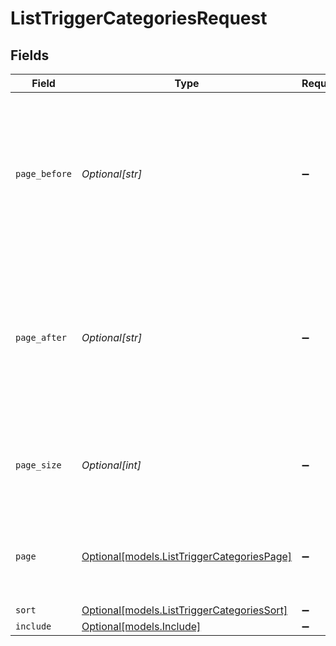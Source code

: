 # ListTriggerCategoriesRequest


## Fields

| Field                                                                                                                                                                                                                                                                                                               | Type                                                                                                                                                                                                                                                                                                                | Required                                                                                                                                                                                                                                                                                                            | Description                                                                                                                                                                                                                                                                                                         | Example                                                                                                                                                                                                                                                                                                             |
| ------------------------------------------------------------------------------------------------------------------------------------------------------------------------------------------------------------------------------------------------------------------------------------------------------------------- | ------------------------------------------------------------------------------------------------------------------------------------------------------------------------------------------------------------------------------------------------------------------------------------------------------------------- | ------------------------------------------------------------------------------------------------------------------------------------------------------------------------------------------------------------------------------------------------------------------------------------------------------------------- | ------------------------------------------------------------------------------------------------------------------------------------------------------------------------------------------------------------------------------------------------------------------------------------------------------------------- | ------------------------------------------------------------------------------------------------------------------------------------------------------------------------------------------------------------------------------------------------------------------------------------------------------------------- |
| `page_before`                                                                                                                                                                                                                                                                                                       | *Optional[str]*                                                                                                                                                                                                                                                                                                     | :heavy_minus_sign:                                                                                                                                                                                                                                                                                                  | A [pagination cursor](/documentation/api-basics/pagination/paginating-through-lists-using-cursor-pagination) that tells the endpoint which page to start on. It should be a `meta.before_cursor` value from a previous request. Note: `page[before]` and `page[after]` can't be used together in the same request.<br/> |                                                                                                                                                                                                                                                                                                                     |
| `page_after`                                                                                                                                                                                                                                                                                                        | *Optional[str]*                                                                                                                                                                                                                                                                                                     | :heavy_minus_sign:                                                                                                                                                                                                                                                                                                  | A [pagination cursor](/documentation/api-basics/pagination/paginating-through-lists-using-cursor-pagination) that tells the endpoint which page to start on. It should be a `meta.after_cursor` value from a previous request. Note: `page[before]` and `page[after]` can't be used together in the same request.<br/> |                                                                                                                                                                                                                                                                                                                     |
| `page_size`                                                                                                                                                                                                                                                                                                         | *Optional[int]*                                                                                                                                                                                                                                                                                                     | :heavy_minus_sign:                                                                                                                                                                                                                                                                                                  | Specifies how many records should be returned in the response. You can specify up to 100 records per page.<br/>                                                                                                                                                                                                     |                                                                                                                                                                                                                                                                                                                     |
| `page`                                                                                                                                                                                                                                                                                                              | [Optional[models.ListTriggerCategoriesPage]](../models/listtriggercategoriespage.md)                                                                                                                                                                                                                                | :heavy_minus_sign:                                                                                                                                                                                                                                                                                                  | Pagination parameters                                                                                                                                                                                                                                                                                               | {<br/>"after": "eyJvIjoiLXNjb3JlLGlkIiwidiI6ImFRSUFBQUFBQUFBQWFRMHBJUUVBQUFBQSJ9",<br/>"before": "eyJvIjoiLXNjb3JlLGlkIiwidiI6ImFRSUFBQUFBQUFBQWFRMHBJUUVBQUFBQSJ9",<br/>"size": 50<br/>}                                                                                                                           |
| `sort`                                                                                                                                                                                                                                                                                                              | [Optional[models.ListTriggerCategoriesSort]](../models/listtriggercategoriessort.md)                                                                                                                                                                                                                                | :heavy_minus_sign:                                                                                                                                                                                                                                                                                                  | Sort parameters                                                                                                                                                                                                                                                                                                     |                                                                                                                                                                                                                                                                                                                     |
| `include`                                                                                                                                                                                                                                                                                                           | [Optional[models.Include]](../models/include.md)                                                                                                                                                                                                                                                                    | :heavy_minus_sign:                                                                                                                                                                                                                                                                                                  | Allowed sideloads                                                                                                                                                                                                                                                                                                   |                                                                                                                                                                                                                                                                                                                     |